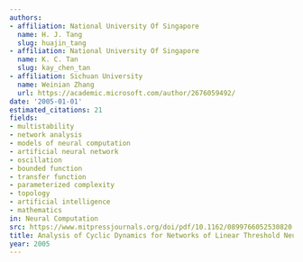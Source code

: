 ```yaml
---
authors:
- affiliation: National University Of Singapore
  name: H. J. Tang
  slug: huajin_tang
- affiliation: National University Of Singapore
  name: K. C. Tan
  slug: kay_chen_tan
- affiliation: Sichuan University
  name: Weinian Zhang
  url: https://academic.microsoft.com/author/2676059492/
date: '2005-01-01'
estimated_citations: 21
fields:
- multistability
- network analysis
- models of neural computation
- artificial neural network
- oscillation
- bounded function
- transfer function
- parameterized complexity
- topology
- artificial intelligence
- mathematics
in: Neural Computation
src: https://www.mitpressjournals.org/doi/pdf/10.1162/0899766052530820
title: Analysis of Cyclic Dynamics for Networks of Linear Threshold Neurons
year: 2005
---
```

